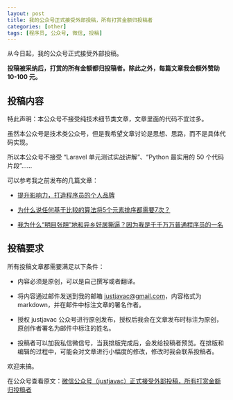 ```yaml
---
layout: post
title: 我的公众号正式接受外部投稿，所有打赏金额归投稿者
categories: [other]
tags: [程序员, 公众号, 微信, 投稿]
---
```


从今日起，我的公众号正式接受外部投稿。

**投稿被采纳后，打赏的所有金额都归投稿者。除此之外，每篇文章我会额外赞助 10-100 元。**

## 投稿内容

特此声明：本公众号不接受纯技术细节类文章，文章里面的代码不宜过多。

虽然本公众号是技术类公众号，但是我希望文章讨论是思想、思路，而不是具体代码实现。

所以本公众号不接受 “Laravel 单元测试实战讲解”、“Python 最实用的 50 个代码片段”……

可以参考我之前发布的几篇文章：

- [提升影响力，打造程序员的个人品牌](http://justjavac.com/other/2016/04/14/personal-brand-of-programmers.html)

- [为什么说任何基于比较的算法将5个元素排序都需要7次？](http://justjavac.com/other/2013/04/10/why-any-sort-algorithm-based-on-the-comparison-of-the-five-elements-are-needed-7-times.html)

- [我为什么“明目张胆”地和异乡好居撕逼？因为我是千千万万普通程序员的一名](http://justjavac.com/other/2016/05/16/fxxk-uhouzz.html)

## 投稿要求

所有投稿文章都需要满足以下条件：

- 内容必须是原创，可以是自己撰写或者翻译。

- 将内容通过邮件发送到我的邮箱 justjavac@gmail.com，内容格式为 markdown，并在邮件中标注文章的署名作者。

- 授权 justjavac 公众号进行原创发布，授权后我会在文章发布时标注为原创，原创作者署名为邮件中标注的姓名。

- 投稿者可以加我私信微信号，当我排版完成后，会发给投稿者预览。在排版和编辑的过程中，可能会对文章进行小幅度的修改，修改时我会联系投稿者。

欢迎来搞。

在公众号查看原文：[微信公众号（justjavac）正式接受外部投稿，所有打赏金额归投稿者](http://mp.weixin.qq.com/s?__biz=MzI0NTAyNjE0NQ==&mid=2675577327&idx=1&sn=a05ff4246d5eec5a9ab9fb42b53e409d)



